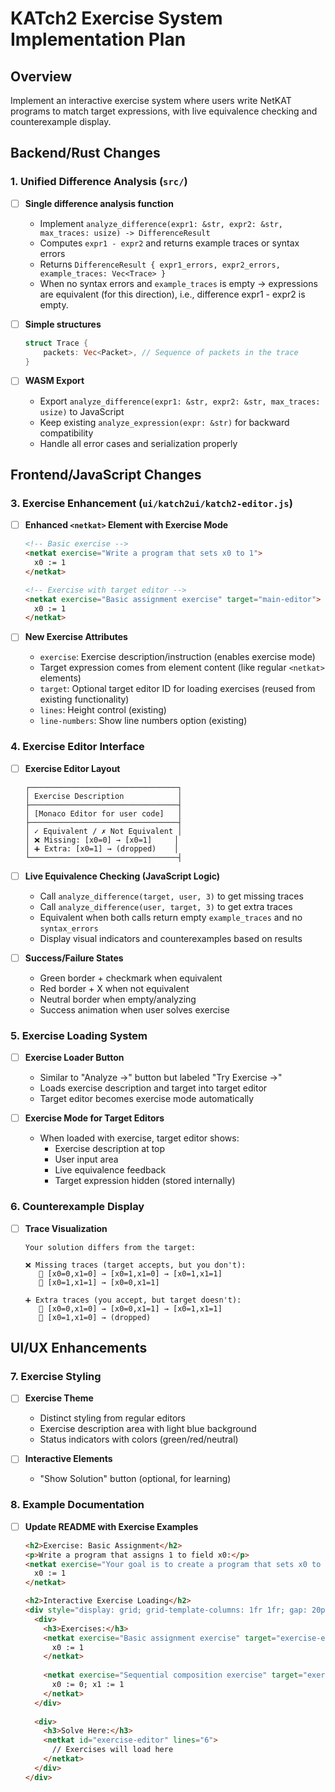 # KATch2 Exercise System Implementation Plan

## Overview
Implement an interactive exercise system where users write NetKAT programs to match target expressions, with live equivalence checking and counterexample display.

## Backend/Rust Changes

### 1. Unified Difference Analysis (`src/`)
- [ ] **Single difference analysis function**
  - Implement `analyze_difference(expr1: &str, expr2: &str, max_traces: usize) -> DifferenceResult`
  - Computes `expr1 - expr2` and returns example traces or syntax errors
  - Returns `DifferenceResult { expr1_errors, expr2_errors, example_traces: Vec<Trace> }`
  - When no syntax errors and `example_traces` is empty → expressions are equivalent (for this direction), i.e., difference expr1 - expr2 is empty.

- [ ] **Simple structures**
  ```rust
  struct Trace {
      packets: Vec<Packet>, // Sequence of packets in the trace
  }
  ```

- [ ] **WASM Export**
  - Export `analyze_difference(expr1: &str, expr2: &str, max_traces: usize)` to JavaScript
  - Keep existing `analyze_expression(expr: &str)` for backward compatibility
  - Handle all error cases and serialization properly

## Frontend/JavaScript Changes

### 3. Exercise Enhancement (`ui/katch2ui/katch2-editor.js`)

- [ ] **Enhanced `<netkat>` Element with Exercise Mode**
  ```html
  <!-- Basic exercise -->
  <netkat exercise="Write a program that sets x0 to 1">
    x0 := 1
  </netkat>
  
  <!-- Exercise with target editor -->
  <netkat exercise="Basic assignment exercise" target="main-editor">
    x0 := 1
  </netkat>
  ```

- [ ] **New Exercise Attributes**
  - `exercise`: Exercise description/instruction (enables exercise mode)
  - Target expression comes from element content (like regular `<netkat>` elements)
  - `target`: Optional target editor ID for loading exercises (reused from existing functionality)
  - `lines`: Height control (existing)
  - `line-numbers`: Show line numbers option (existing)

### 4. Exercise Editor Interface

- [ ] **Exercise Editor Layout**
  ```
  ┌─────────────────────────────────┐
  │ Exercise Description            │
  ├─────────────────────────────────┤
  │ [Monaco Editor for user code]   │
  ├─────────────────────────────────┤
  │ ✓ Equivalent / ✗ Not Equivalent │
  │ ❌ Missing: [x0=0] → [x0=1]     │
  │ ➕ Extra: [x0=1] → (dropped)    │
  └─────────────────────────────────┤
  ```

- [ ] **Live Equivalence Checking (JavaScript Logic)**
  - Call `analyze_difference(target, user, 3)` to get missing traces
  - Call `analyze_difference(user, target, 3)` to get extra traces  
  - Equivalent when both calls return empty `example_traces` and no `syntax_errors`
  - Display visual indicators and counterexamples based on results

- [ ] **Success/Failure States**
  - Green border + checkmark when equivalent
  - Red border + X when not equivalent  
  - Neutral border when empty/analyzing
  - Success animation when user solves exercise

### 5. Exercise Loading System

- [ ] **Exercise Loader Button**
  - Similar to "Analyze →" button but labeled "Try Exercise →"
  - Loads exercise description and target into target editor
  - Target editor becomes exercise mode automatically

- [ ] **Exercise Mode for Target Editors**
  - When loaded with exercise, target editor shows:
    - Exercise description at top
    - User input area
    - Live equivalence feedback
    - Target expression hidden (stored internally)

### 6. Counterexample Display

- [ ] **Trace Visualization**
  ```
  Your solution differs from the target:
  
  ❌ Missing traces (target accepts, but you don't):
     📝 [x0=0,x1=0] → [x0=1,x1=0] → [x0=1,x1=1]
     📝 [x0=1,x1=1] → [x0=0,x1=1]
  
  ➕ Extra traces (you accept, but target doesn't):
     📝 [x0=0,x1=0] → [x0=0,x1=1] → [x0=1,x1=1]
     📝 [x0=1,x1=0] → (dropped)
  ```

## UI/UX Enhancements

### 7. Exercise Styling
- [ ] **Exercise Theme**
  - Distinct styling from regular editors
  - Exercise description area with light blue background
  - Status indicators with colors (green/red/neutral)

- [ ] **Interactive Elements**
  - "Show Solution" button (optional, for learning)

### 8. Example Documentation

- [ ] **Update README with Exercise Examples**
  ```html
  <h2>Exercise: Basic Assignment</h2>
  <p>Write a program that assigns 1 to field x0:</p>
  <netkat exercise="Your goal is to create a program that sets x0 to 1">
    x0 := 1
  </netkat>
  
  <h2>Interactive Exercise Loading</h2>
  <div style="display: grid; grid-template-columns: 1fr 1fr; gap: 20px;">
    <div>
      <h3>Exercises:</h3>
      <netkat exercise="Basic assignment exercise" target="exercise-editor">
        x0 := 1
      </netkat>
      
      <netkat exercise="Sequential composition exercise" target="exercise-editor">
        x0 := 0; x1 := 1
      </netkat>
    </div>
    
    <div>
      <h3>Solve Here:</h3>
      <netkat id="exercise-editor" lines="6">
        // Exercises will load here
      </netkat>
    </div>
  </div>
  ```